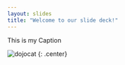 ```yaml
---
layout: slides
title: "Welcome to our slide deck!"
---
```


This is my Caption

![dojocat](https://octodex.github.com/images/dojocat.jpg)
{: .center}
